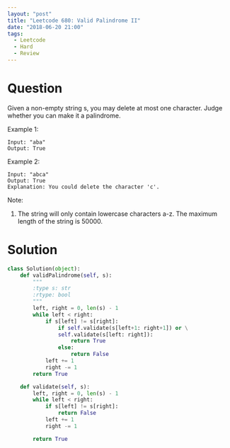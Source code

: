 ```yaml
---
layout: "post"
title: "Leetcode 680: Valid Palindrome II"
date: "2018-06-20 21:00"
tags:
  - Leetcode
  - Hard
  - Review
---
```


# Question
Given a non-empty string s, you may delete at most one character. Judge whether you can make it a palindrome.

Example 1:
```
Input: "aba"
Output: True
```

Example 2:
```
Input: "abca"
Output: True
Explanation: You could delete the character 'c'.
```

Note:
1. The string will only contain lowercase characters a-z. The maximum length of the string is 50000.

# Solution
```python
class Solution(object):
    def validPalindrome(self, s):
        """
        :type s: str
        :rtype: bool
        """
        left, right = 0, len(s) - 1
        while left < right:
            if s[left] != s[right]:
                if self.validate(s[left+1: right+1]) or \
                self.validate(s[left: right]):
                    return True
                else:
                    return False
            left += 1
            right -= 1
        return True

    def validate(self, s):
        left, right = 0, len(s) - 1
        while left < right:
            if s[left] != s[right]:
                return False
            left += 1
            right -= 1

        return True
```
